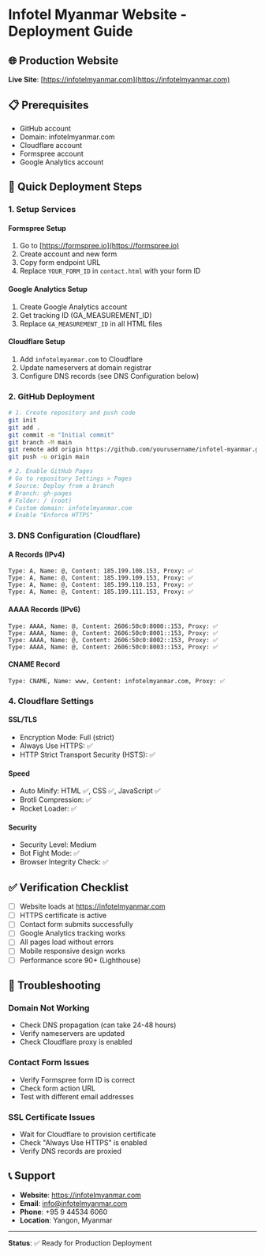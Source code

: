 # Infotel Myanmar Website - Deployment Guide

## 🌐 Production Website
**Live Site**: [https://infotelmyanmar.com](https://infotelmyanmar.com)

## 📋 Prerequisites
- GitHub account
- Domain: infotelmyanmar.com
- Cloudflare account
- Formspree account
- Google Analytics account

## 🚀 Quick Deployment Steps

### 1. Setup Services

#### **Formspree Setup**
1. Go to [https://formspree.io](https://formspree.io)
2. Create account and new form
3. Copy form endpoint URL
4. Replace `YOUR_FORM_ID` in `contact.html` with your form ID

#### **Google Analytics Setup**
1. Create Google Analytics account
2. Get tracking ID (GA_MEASUREMENT_ID)
3. Replace `GA_MEASUREMENT_ID` in all HTML files

#### **Cloudflare Setup**
1. Add `infotelmyanmar.com` to Cloudflare
2. Update nameservers at domain registrar
3. Configure DNS records (see DNS Configuration below)

### 2. GitHub Deployment

```bash
# 1. Create repository and push code
git init
git add .
git commit -m "Initial commit"
git branch -M main
git remote add origin https://github.com/yourusername/infotel-myanmar.git
git push -u origin main

# 2. Enable GitHub Pages
# Go to repository Settings > Pages
# Source: Deploy from a branch
# Branch: gh-pages
# Folder: / (root)
# Custom domain: infotelmyanmar.com
# Enable "Enforce HTTPS"
```

### 3. DNS Configuration (Cloudflare)

#### **A Records (IPv4)**
```
Type: A, Name: @, Content: 185.199.108.153, Proxy: ✅
Type: A, Name: @, Content: 185.199.109.153, Proxy: ✅
Type: A, Name: @, Content: 185.199.110.153, Proxy: ✅
Type: A, Name: @, Content: 185.199.111.153, Proxy: ✅
```

#### **AAAA Records (IPv6)**
```
Type: AAAA, Name: @, Content: 2606:50c0:8000::153, Proxy: ✅
Type: AAAA, Name: @, Content: 2606:50c0:8001::153, Proxy: ✅
Type: AAAA, Name: @, Content: 2606:50c0:8002::153, Proxy: ✅
Type: AAAA, Name: @, Content: 2606:50c0:8003::153, Proxy: ✅
```

#### **CNAME Record**
```
Type: CNAME, Name: www, Content: infotelmyanmar.com, Proxy: ✅
```

### 4. Cloudflare Settings

#### **SSL/TLS**
- Encryption Mode: Full (strict)
- Always Use HTTPS: ✅
- HTTP Strict Transport Security (HSTS): ✅

#### **Speed**
- Auto Minify: HTML ✅, CSS ✅, JavaScript ✅
- Brotli Compression: ✅
- Rocket Loader: ✅

#### **Security**
- Security Level: Medium
- Bot Fight Mode: ✅
- Browser Integrity Check: ✅

## ✅ Verification Checklist

- [ ] Website loads at https://infotelmyanmar.com
- [ ] HTTPS certificate is active
- [ ] Contact form submits successfully
- [ ] Google Analytics tracking works
- [ ] All pages load without errors
- [ ] Mobile responsive design works
- [ ] Performance score 90+ (Lighthouse)

## 🔧 Troubleshooting

### **Domain Not Working**
- Check DNS propagation (can take 24-48 hours)
- Verify nameservers are updated
- Check Cloudflare proxy is enabled

### **Contact Form Issues**
- Verify Formspree form ID is correct
- Check form action URL
- Test with different email addresses

### **SSL Certificate Issues**
- Wait for Cloudflare to provision certificate
- Check "Always Use HTTPS" is enabled
- Verify DNS records are proxied

## 📞 Support

- **Website**: https://infotelmyanmar.com
- **Email**: info@infotelmyanmar.com
- **Phone**: +95 9 44534 6060
- **Location**: Yangon, Myanmar

---

**Status**: ✅ Ready for Production Deployment

